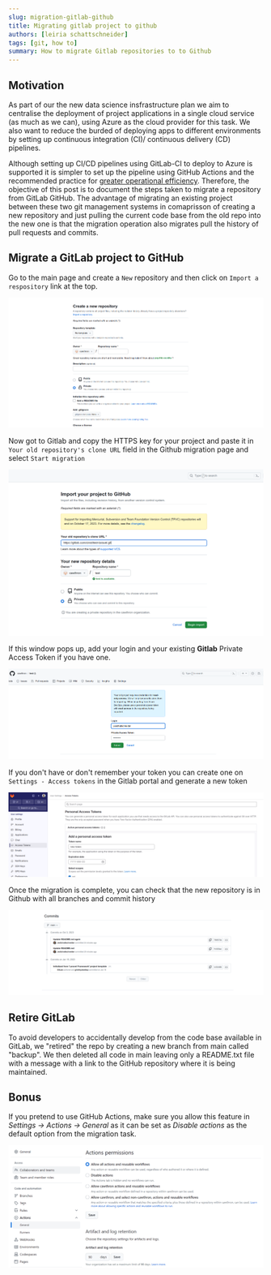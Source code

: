 ```yaml
---
slug: migration-gitlab-github
title: Migrating gitlab project to github
authors: [leiria schattschneider]
tags: [git, how to]
summary: How to migrate Gitlab repositories to to Github
---
```


## Motivation

As part of our the new data science insfrastructure plan we aim to centralise the deployment of project applications in a single cloud service (as much as we can), using Azure as the cloud provider for this task. We also want to reduce the burded of deploying apps to different environments by setting up continuous integration (CI)/ continuous delivery (CD) pipelines.

Although setting up CI/CD pipelines using GitLab-CI to deploy to Azure is supported it is simpler to set up the pipeline using GitHub Actions and the recommended practice for [greater operational efficiency](https://learn.microsoft.com/en-nz/azure/app-service/deploy-best-practices#use-github-actions). Therefore, the objective of this post is to document the steps taken to migrate a repository from GitLab GitHub. The advantage of migrating an existing project between these two git management systems in comaprisson of creating a new repository and just pulling the current code base from the old repo into the new one is that the migration operation also migrates pull the history of pull requests and commits.


## Migrate a GitLab project to GitHub

Go to the main page and create a `New` repository and then click on `Import a respository` link at the top.

![Alt text](image-5.png)

Now got to Gitlab and copy the HTTPS key for your project and paste it in `Your old repository's clone URL` field in the Github migration page and select `Start migration`

![Alt text](image-6.png)

If this window pops up, add your login and your existing **Gitlab** Private Access Token if you have one.

![Alt text](image-7.png)

If you don't have or don't remember your token you can create one on `Settings - Access tokens` in the Gitlab portal and generate a new token

![Alt text](image-8.png)

Once the migration is complete, you can check that the new repository is in Github with all branches and commit history

![Alt text](image-9.png)

## Retire GitLab

To avoid developers to accidentally develop from the code base available in GitLab, we "retired" the repo by creating a new branch from main called "backup".
We then deleted all code in main leaving only a README.txt file with a message with a link to the GitHub repository where it is being maintained.

## Bonus

If you pretend to use GitHub Actions, make sure you allow this feature in *Settings -> Actions -> General* as it can be set as *Disable actions* as the default option from the migration task.

![Alt text](image-16.png)
